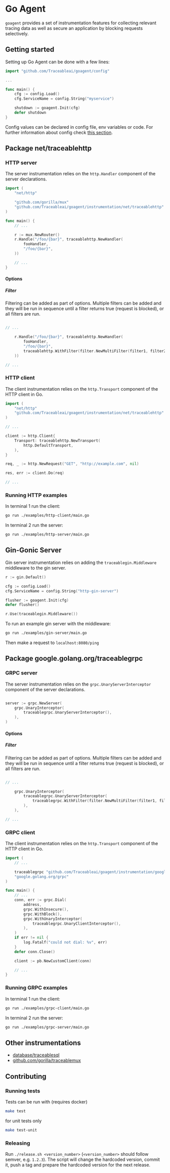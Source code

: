 # Go Agent

`goagent` provides a set of instrumentation features for collecting relevant tracing data as well as secure an application by blocking requests selectively.

## Getting started

Setting up Go Agent can be done with a few lines:

```go
import "github.com/Traceableai/goagent/config"

...

func main() {
    cfg := config.Load()
    cfg.ServiceName = config.String("myservice")

    shutdown := goagent.Init(cfg)
    defer shutdown
}
```

Config values can be declared in config file, env variables or code. For further information about config check [this section](config/README.md).

## Package net/traceablehttp

### HTTP server

The server instrumentation relies on the `http.Handler` component of the server declarations.

```go
import (
    "net/http"

    "github.com/gorilla/mux"
    "github.com/Traceableai/goagent/instrumentation/net/traceablehttp"
)

func main() {
    // ...

    r := mux.NewRouter()
    r.Handle("/foo/{bar}", traceablehttp.NewHandler(
        fooHandler,
        "/foo/{bar}",
    ))

    // ...
}
```

#### Options

##### Filter

Filtering can be added as part of options. Multiple filters can be added and they will be run in sequence until a filter returns true (request is blocked), or all filters are run.

```go

// ...

    r.Handle("/foo/{bar}", traceablehttp.NewHandler(
        fooHandler,
        "/foo/{bar}",
        traceablehttp.WithFilter(filter.NewMultiFilter(filter1, filter2)),
    ))

// ...

````

### HTTP client

The client instrumentation relies on the `http.Transport` component of the HTTP client in Go.

```go
import (
    "net/http"
    "github.com/Traceableai/goagent/instrumentation/net/traceablehttp"
)

// ...

client := http.Client{
    Transport: traceablehttp.NewTransport(
        http.DefaultTransport,
    ),
}

req, _ := http.NewRequest("GET", "http://example.com", nil)

res, err := client.Do(req)

// ...
```

### Running HTTP examples

In terminal 1 run the client:

```bash
go run ./examples/http-client/main.go
```

In terminal 2 run the server:

```bash
go run ./examples/http-server/main.go
```


## Gin-Gonic Server

Gin server instrumentation relies on adding the `traceablegin.Middleware` middleware to the gin server.

```go
r := gin.Default()

cfg := config.Load()
cfg.ServiceName = config.String("http-gin-server")

flusher := goagent.Init(cfg)
defer flusher()

r.Use(traceablegin.Middleware())
```

To run an example gin server with the middleware:

```bash
go run ./examples/gin-server/main.go
```

Then make a request to `localhost:8080/ping`

## Package google.golang.org/traceablegrpc

### GRPC server

The server instrumentation relies on the `grpc.UnaryServerInterceptor` component of the server declarations.

```go

server := grpc.NewServer(
    grpc.UnaryInterceptor(
        traceablegrpc.UnaryServerInterceptor(),
    ),
)
```

#### Options

##### Filter

Filtering can be added as part of options. Multiple filters can be added and they will be run in sequence until a filter returns true (request is blocked), or all filters are run.

```go

// ...

    grpc.UnaryInterceptor(
        traceablegrpc.UnaryServerInterceptor(
            traceablegrpc.WithFilter(filter.NewMultiFilter(filter1, filter2))
        ),
    ),

// ...

````

### GRPC client

The client instrumentation relies on the `http.Transport` component of the HTTP client in Go.

```go
import (
    // ...

    traceablegrpc "github.com/Traceableai/goagent/instrumentation/google.golang.org/traceablegrpc"
    "google.golang.org/grpc"
)

func main() {
    // ...
    conn, err := grpc.Dial(
        address,
        grpc.WithInsecure(),
        grpc.WithBlock(),
        grpc.WithUnaryInterceptor(
            traceablegrpc.UnaryClientInterceptor(),
        ),
    )
    if err != nil {
        log.Fatalf("could not dial: %v", err)
    }
    defer conn.Close()

    client := pb.NewCustomClient(conn)

    // ...
}
```

### Running GRPC examples

In terminal 1 run the client:

```bash
go run ./examples/grpc-client/main.go
```

In terminal 2 run the server:

```bash
go run ./examples/grpc-server/main.go
```

## Other instrumentations

- [database/traceablesql](instrumentation/database/traceablesql)
- [github.com/gorilla/traceablemux](instrumentation/github.com/gorilla/traceablemux)

## Contributing

### Running tests

Tests can be run with (requires docker)

```bash
make test
```

for unit tests only

```bash
make test-unit
```

### Releasing

Run `./release.sh <version_number>` (`<version_number>` should follow semver, e.g. `1.2.3`). The script will change the hardcoded version, commit it, push a tag and prepare the hardcoded version for the next release.
